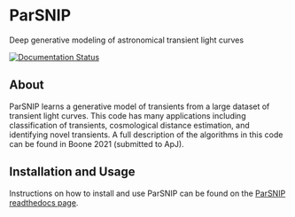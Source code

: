 # ParSNIP

Deep generative modeling of astronomical transient light curves

[![Documentation Status](https://readthedocs.org/projects/parsnip/badge/?version=latest)](https://parsnip.readthedocs.io/en/latest/?badge=latest)

## About

ParSNIP learns a generative model of transients from a large dataset
of transient light curves. This code has many applications including
classification of transients, cosmological distance estimation, and
identifying novel transients. A full description of the algorithms
in this code can be found in Boone 2021 (submitted to ApJ).

## Installation and Usage

Instructions on how to install and use ParSNIP can be found on the [ParSNIP
readthedocs page](https://parsnip.readthedocs.io/en/latest/).
